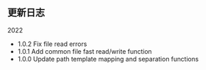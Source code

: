## 更新日志

2022
* 1.0.2 Fix file read errors
* 1.0.1 Add common file fast read/write function
* 1.0.0 Update path template mapping and separation functions
